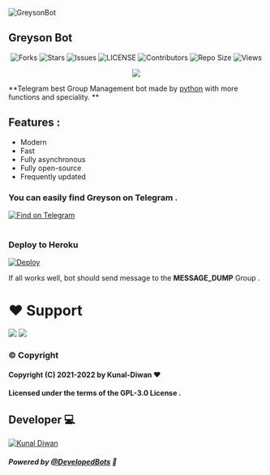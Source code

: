 ![GreysonBot](https://telegra.ph/file/83dbae46536c4f88a28b7.jpg) 

## Greyson Bot

<p align='center'>
  <img src="https://img.shields.io/github/forks/Kunal-Diwan/GreysonBot?style=flat-square" alt="Forks">
  <img src="https://img.shields.io/github/stars/Kunal-Diwan/GreysonBot?style=flat-square" alt="Stars">
  <img src="https://img.shields.io/github/issues/Kunal-Diwan/GreysonBot?style=flat-square" alt="Issues">
  <img src="https://img.shields.io/github/license/Kunal-Diwan/GreysonBot?style=flat-square" alt="LICENSE">
  <img src="https://img.shields.io/github/contributors/Kunal-Diwan/GreysonBot?style=flat-square" alt="Contributors">
  <img src="https://img.shields.io/github/repo-size/Kunal-Diwan/GreysonBot?style=flat-square" alt="Repo Size">
  <img src="https://hits.seeyoufarm.com/api/count/incr/badge.svg?url=https://github.com/Kunal-Diwan/GreysonBot&amp;title=Profile%20Views" alt="Views">
</p>

<p align="center">
  <a href="https://www.python.org">
    <img src="http://ForTheBadge.com/images/badges/made-with-python.svg">

  </a>
</p>


**Telegram best Group Management bot made by [python](https://python.org) with more functions and speciality. **

## **Features :**
- Modern
- Fast
- Fully asynchronous
- Fully open-source
- Frequently updated

### You can easily find Greyson on Telegram .

<p align='left'>
 <a href="https://telegram.dog/MrGreysonBot"><img src="https://img.shields.io/badge/Greyson-Bot-2CA5E0?style=for-the-badge&amp;logo=telegram&amp;logoColor=white" alt="Find on Telegram"></a></br></br>

</p>

### Deploy to Heroku
[![Deploy](https://www.herokucdn.com/deploy/button.svg)](https://heroku.com/deploy?template=https://github.com/Kunal-Diwan/GreysonBot)

If all works well, bot should send message to the **MESSAGE_DUMP** Group .

# ❤️ Support
<a href="https://t.me/GraysonNews"><img src="https://img.shields.io/badge/Join-Telegam%20Channel-red.svg?logo=Telegram"></a>
<a href="https://t.me/GreysonChats"><img src="https://img.shields.io/badge/Join-Telegram%20Group-blue.svg?logo=telegram"></a>

### © Copyright 

#### Copyright (C) 2021-2022 by Kunal-Diwan ❤️️
#### Licensed under the terms of the GPL-3.0 License .

## Developer 💻 

[![Kunal Diwan](https://img.shields.io/badge/Kunal-Diwan-green?style=for-the-badge&logo=appveyor)](https://t.me/KunalDiwan) 

##### Powered by [@DevelopedBots](https://telegram.dog/DevelopedBots) 💖


